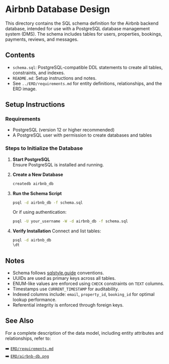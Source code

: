 # Airbnb Database Design

This directory contains the SQL schema definition for the Airbnb backend database, intended for use with a PostgreSQL database management system (DMS). The schema includes tables for users, properties, bookings, payments, reviews, and messages.


## Contents

- `schema.sql`: PostgreSQL-compatible DDL statements to create all tables, constraints, and indexes.
- `README.md`: Setup instructions and notes.
- See `../ERD/requirements.md` for entity definitions, relationships, and the ERD image.


## Setup Instructions

### Requirements

- PostgreSQL (version 12 or higher recommended)
- A PostgreSQL user with permission to create databases and tables

### Steps to Initialize the Database

1. **Start PostgreSQL**  
   Ensure PostgreSQL is installed and running.

2. **Create a New Database**  
    ```bash
   createdb airbnb_db
    ````

3. **Run the Schema Script**

   ```bash
   psql -d airbnb_db -f schema.sql
   ```

   Or if using authentication:

   ```bash
   psql -U your_username -W -d airbnb_db -f schema.sql
   ```

4. **Verify Installation**
   Connect and list tables:

   ```bash
   psql -d airbnb_db
   \dt
   ```


## Notes

* Schema follows [sqlstyle.guide](https://www.sqlstyle.guide/) conventions.
* UUIDs are used as primary keys across all tables.
* ENUM-like values are enforced using `CHECK` constraints on `TEXT` columns.
* Timestamps use `CURRENT_TIMESTAMP` for auditability.
* Indexed columns include: `email`, `property_id`, `booking_id` for optimal lookup performance.
* Referential integrity is enforced through foreign keys.


## See Also

For a complete description of the data model, including entity attributes and relationships, refer to:

➡️ [`ERD/requirements.md`](../ERD/requirements.md)  
➡️ [`ERD/airbnb-db.png`](../ERD/airbnb-db.png)


